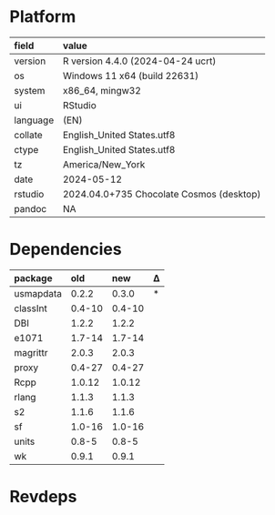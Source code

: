 # Platform

|field    |value                                    |
|:--------|:----------------------------------------|
|version  |R version 4.4.0 (2024-04-24 ucrt)        |
|os       |Windows 11 x64 (build 22631)             |
|system   |x86_64, mingw32                          |
|ui       |RStudio                                  |
|language |(EN)                                     |
|collate  |English_United States.utf8               |
|ctype    |English_United States.utf8               |
|tz       |America/New_York                         |
|date     |2024-05-12                               |
|rstudio  |2024.04.0+735 Chocolate Cosmos (desktop) |
|pandoc   |NA                                       |

# Dependencies

|package   |old    |new    |Δ  |
|:---------|:------|:------|:--|
|usmapdata |0.2.2  |0.3.0  |*  |
|classInt  |0.4-10 |0.4-10 |   |
|DBI       |1.2.2  |1.2.2  |   |
|e1071     |1.7-14 |1.7-14 |   |
|magrittr  |2.0.3  |2.0.3  |   |
|proxy     |0.4-27 |0.4-27 |   |
|Rcpp      |1.0.12 |1.0.12 |   |
|rlang     |1.1.3  |1.1.3  |   |
|s2        |1.1.6  |1.1.6  |   |
|sf        |1.0-16 |1.0-16 |   |
|units     |0.8-5  |0.8-5  |   |
|wk        |0.9.1  |0.9.1  |   |

# Revdeps

